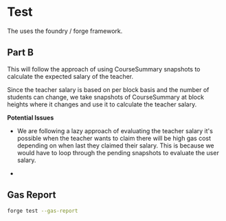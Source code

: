 # Test

The uses the foundry / forge framework.

## Part B

This will follow the approach of using CourseSummary snapshots to calculate the expected salary of the teacher.

Since the teacher salary is based on per block basis and the number of students can change, we take snapshots of CourseSummary at block heights where it changes and use it to calculate the teacher salary.

**Potential Issues**

-  We are following a lazy approach of evaluating the teacher salary it's possible when the teacher wants to claim there will be high gas cost depending on when last they claimed their salary. This is because we would have to loop through the pending snapshots to evaluate the user salary.

- 


## Gas Report

```sh
forge test --gas-report
```